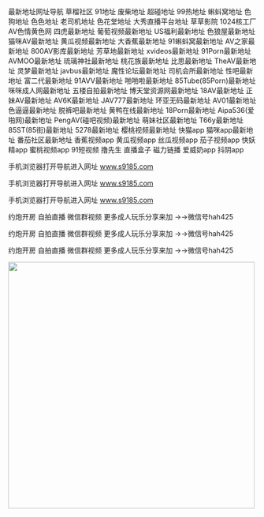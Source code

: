 最新地址网址导航 草榴社区 91地址 废柴地址 超碰地址 99热地址 蝌蚪窝地址 色狗地址 色色地址 老司机地址 色花堂地址 大秀直播平台地址 草草影院 1024核工厂 
AV色情黄色网 四虎最新地址 葡萄视频最新地址 US福利最新地址 色狼屋最新地址 猫咪AV最新地址 黄瓜视频最新地址 大香蕉最新地址 91蝌蚪窝最新地址 AV之家最新地址 800AV影库最新地址 芳草地最新地址 
xvideos最新地址 91Porn最新地址 AVMOO最新地址 琉璃神社最新地址 桃花族最新地址 比思最新地址 TheAV最新地址 灵梦最新地址 javbus最新地址 魔性论坛最新地址 司机会所最新地址 性吧最新地址 
富二代最新地址 91AVV最新地址 啪啪啦最新地址 85Tube(85Porn)最新地址 咪咪成人网最新地址 五楼自拍最新地址 博天堂资源网最新地址 18AV最新地址 正妹AV最新地址 AV6K最新地址 JAV777最新地址
环亚无码最新地址 AV01最新地址 色逼逼最新地址 脱裤吧最新地址 黄鸭在线最新地址 18Porn最新地址 Aipa536(爱啪网)最新地址 PengAV(碰吧视频)最新地址 萌妹社区最新地址 T66y最新地址 85ST(85街)最新地址 5278最新地址 樱桃视频最新地址 快猫app 猫咪app最新地址 番茄社区最新地址 香蕉视频app 黄瓜视频app 丝瓜视频app 茄子视频app 快妖精app 蜜桃视频app 91短视频 撸先生 直播盒子 磁力链播 爱威奶app 抖阴app

手机浏览器打开导航进入网址 www.s9185.com

手机浏览器打开导航进入网址 www.s9185.com

手机浏览器打开导航进入网址 www.s9185.com

约炮开房 自拍直播 微信群视频 更多成人玩乐分享来加 →→微信号hah425

约炮开房 自拍直播 微信群视频 更多成人玩乐分享来加 →→微信号hah425

约炮开房 自拍直播 微信群视频 更多成人玩乐分享来加 →→微信号hah425

<a href="http://www.s9185.com"><img border="0" src="https://img41.pixhost.to/images/475/146751080_444.jpg" width="500" height="500"></a></p><p align="center">
